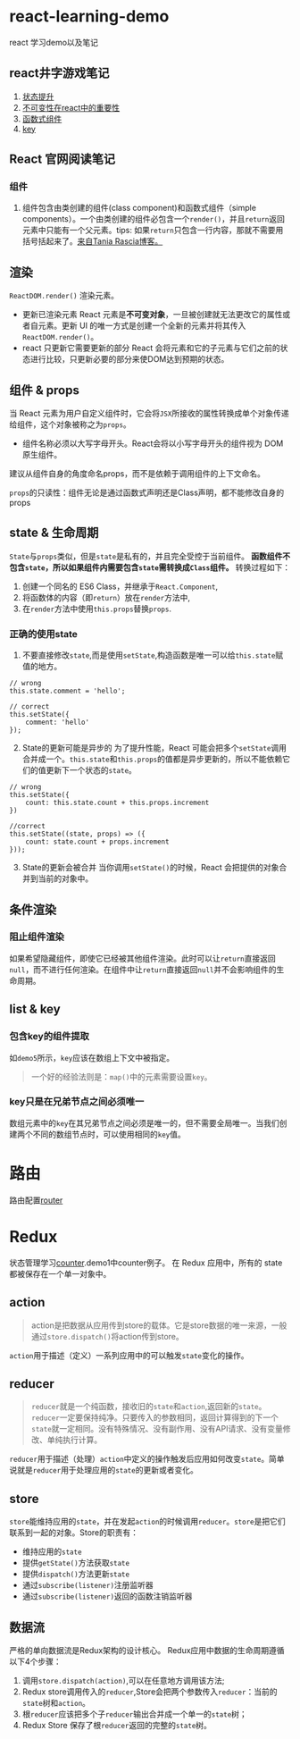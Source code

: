 # react-learning-demo
react 学习demo以及笔记

## react井字游戏笔记
1. [状态提升](https://github.com/wangyimei/react-learning-demo/tree/master/demo1#lifting-state-up%E7%8A%B6%E6%80%81%E6%8F%90%E5%8D%87)
2. [不可变性在react中的重要性](https://github.com/wangyimei/react-learning-demo/tree/master/demo1#%E4%B8%8D%E5%8F%AF%E5%8F%98%E6%80%A7%E5%9C%A8react%E4%B8%AD%E7%9A%84%E9%87%8D%E8%A6%81%E6%80%A7)
3. [函数式组件](https://github.com/wangyimei/react-learning-demo/tree/master/demo1#function-components%E5%87%BD%E6%95%B0%E5%BC%8F%E7%BB%84%E4%BB%B6)
4. [key](https://github.com/wangyimei/react-learning-demo/tree/master/demo1#keys)

## React 官网阅读笔记
### 组件
1. 组件包含由类创建的组件(class component)和函数式组件（simple components）。一个由类创建的组件必包含一个`render()`，并且`return`返回元素中只能有一个父元素。tips: 如果`return`只包含一行内容，那就不需要用括号括起来了。[来自Tania Rascia博客。](https://www.taniarascia.com/getting-started-with-react/)

## 渲染
`ReactDOM.render()` 渲染元素。
- 更新已渲染元素
React 元素是**不可变对象**，一旦被创建就无法更改它的属性或者自元素。更新 UI 的唯一方式是创建一个全新的元素并将其传入`ReactDOM.render()`。
- react 只更新它需要更新的部分
React 会将元素和它的子元素与它们之前的状态进行比较，只更新必要的部分来使DOM达到预期的状态。

## 组件 & props
当 React 元素为用户自定义组件时，它会将`JSX`所接收的属性转换成单个对象传递给组件，这个对象被称之为`props`。
- 组件名称必须以大写字母开头。React会将以小写字母开头的组件视为 DOM 原生组件。

建议从组件自身的角度命名props，而不是依赖于调用组件的上下文命名。

`props`的只读性：组件无论是通过函数式声明还是Class声明，都不能修改自身的props

## state & 生命周期
`State`与`props`类似，但是`state`是私有的，并且完全受控于当前组件。
**函数组件不包含`state`，所以如果组件内需要包含`state`需转换成`Class`组件。**
转换过程如下：
1. 创建一个同名的 ES6 Class，并继承于`React.Component`,
2. 将函数体的内容（即`return`）放在`render`方法中,
3. 在`render`方法中使用`this.props`替换`props`.

### 正确的使用state
1. 不要直接修改`state`,而是使用`setState`,构造函数是唯一可以给`this.state`赋值的地方。
```
// wrong
this.state.comment = 'hello';

// correct
this.setState({
    comment: 'hello'
});
```
2. State的更新可能是异步的
为了提升性能，React 可能会把多个`setState`调用合并成一个。`this.state`和`this.props`的值都是异步更新的，所以不能依赖它们的值更新下一个状态的`state`。
```
// wrong
this.setState({
    count: this.state.count + this.props.increment
})

//correct
this.setState((state, props) => ({
    count: state.count + props.increment
}));
```
3. State的更新会被合并
当你调用`setState()`的时候，React 会把提供的对象合并到当前的对象中。

## 条件渲染
### 阻止组件渲染
如果希望隐藏组件，即使它已经被其他组件渲染。此时可以让`return`直接返回`null`，而不进行任何渲染。在组件中让`return`直接返回`null`并不会影响组件的生命周期。

## list & key
### 包含key的组件提取
如`demo5`所示，`key`应该在数组上下文中被指定。
> 一个好的经验法则是：`map()`中的元素需要设置`key`。

### key只是在兄弟节点之间必须唯一
数组元素中的`key`在其兄弟节点之间必须是唯一的，但不需要全局唯一。当我们创建两个不同的数组节点时，可以使用相同的`key`值。

# 路由
路由配置[router](https://github.com/wangyimei/react-learning-demo/tree/master/demo1/src/router)

# Redux 
状态管理学习[counter](https://github.com/wangyimei/react-learning-demo/tree/master/demo1/src/store).demo1中counter例子。
在 Redux 应用中，所有的 state 都被保存在一个单一对象中。

## action
> action是把数据从应用传到store的载体。它是store数据的唯一来源，一般通过`store.dispatch()`将action传到store。

`action`用于描述（定义）一系列应用中的可以触发`state`变化的操作。

## reducer
> `reducer`就是一个纯函数，接收旧的`state`和`action`,返回新的`state`。`reducer`一定要保持纯净。只要传入的参数相同，返回计算得到的下一个`state`就一定相同。没有特殊情况、没有副作用、没有API请求、没有变量修改、单纯执行计算。

`reducer`用于描述（处理）`action`中定义的操作触发后应用如何改变`state`。简单说就是`reducer`用于处理应用的`state`的更新或者变化。

## store
`store`能维持应用的`state`，并在发起`action`的时候调用`reducer`。`store`是把它们联系到一起的对象。Store的职责有：
- 维持应用的`state`
- 提供`getState()`方法获取`state`
- 提供`dispatch()`方法更新`state`
- 通过`subscribe(listener)`注册监听器
- 通过`subscribe(listener)`返回的函数注销监听器

## 数据流
严格的单向数据流是Redux架构的设计核心。
Redux应用中数据的生命周期遵循以下4个步骤：
1. 调用`store.dispatch(action)`,可以在任意地方调用该方法;
2. Redux store调用传入的`reducer`,Store会把两个参数传入`reducer`：当前的`state`树和`action`。
3. 根`reducer`应该把多个子`reducer`输出合并成一个单一的`state`树；
4. Redux Store 保存了根`reducer`返回的完整的`state`树。
